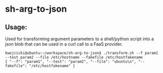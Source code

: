 # sh-arg-to-json

## Usage:

Used for transforming argument parameters to a shell/python script into a json blob that can be used in a curl call to a FaaS provider.

```
kwojcicki@ubuntu:~/workspace/sh-arg-to-json$ ./transform.sh --f param1 --test param2 --file /etc/hostname --fakefile /etc/hostfakename
{ "--f": "param1", "--test": "param2", "--file": "ubuntu\n", "--fakefile": "/etc/hostfakename" }
```
